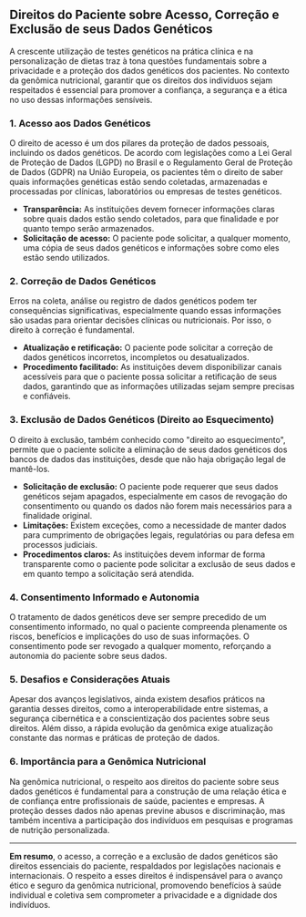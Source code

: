 
## Direitos do Paciente sobre Acesso, Correção e Exclusão de seus Dados Genéticos

A crescente utilização de testes genéticos na prática clínica e na personalização de dietas traz à tona questões fundamentais sobre a privacidade e a proteção dos dados genéticos dos pacientes. No contexto da genômica nutricional, garantir que os direitos dos indivíduos sejam respeitados é essencial para promover a confiança, a segurança e a ética no uso dessas informações sensíveis.

### 1. **Acesso aos Dados Genéticos**

O direito de acesso é um dos pilares da proteção de dados pessoais, incluindo os dados genéticos. De acordo com legislações como a Lei Geral de Proteção de Dados (LGPD) no Brasil e o Regulamento Geral de Proteção de Dados (GDPR) na União Europeia, os pacientes têm o direito de saber quais informações genéticas estão sendo coletadas, armazenadas e processadas por clínicas, laboratórios ou empresas de testes genéticos.

- **Transparência:** As instituições devem fornecer informações claras sobre quais dados estão sendo coletados, para que finalidade e por quanto tempo serão armazenados.
- **Solicitação de acesso:** O paciente pode solicitar, a qualquer momento, uma cópia de seus dados genéticos e informações sobre como eles estão sendo utilizados.

### 2. **Correção de Dados Genéticos**

Erros na coleta, análise ou registro de dados genéticos podem ter consequências significativas, especialmente quando essas informações são usadas para orientar decisões clínicas ou nutricionais. Por isso, o direito à correção é fundamental.

- **Atualização e retificação:** O paciente pode solicitar a correção de dados genéticos incorretos, incompletos ou desatualizados.
- **Procedimento facilitado:** As instituições devem disponibilizar canais acessíveis para que o paciente possa solicitar a retificação de seus dados, garantindo que as informações utilizadas sejam sempre precisas e confiáveis.

### 3. **Exclusão de Dados Genéticos (Direito ao Esquecimento)**

O direito à exclusão, também conhecido como "direito ao esquecimento", permite que o paciente solicite a eliminação de seus dados genéticos dos bancos de dados das instituições, desde que não haja obrigação legal de mantê-los.

- **Solicitação de exclusão:** O paciente pode requerer que seus dados genéticos sejam apagados, especialmente em casos de revogação do consentimento ou quando os dados não forem mais necessários para a finalidade original.
- **Limitações:** Existem exceções, como a necessidade de manter dados para cumprimento de obrigações legais, regulatórias ou para defesa em processos judiciais.
- **Procedimentos claros:** As instituições devem informar de forma transparente como o paciente pode solicitar a exclusão de seus dados e em quanto tempo a solicitação será atendida.

### 4. **Consentimento Informado e Autonomia**

O tratamento de dados genéticos deve ser sempre precedido de um consentimento informado, no qual o paciente compreenda plenamente os riscos, benefícios e implicações do uso de suas informações. O consentimento pode ser revogado a qualquer momento, reforçando a autonomia do paciente sobre seus dados.

### 5. **Desafios e Considerações Atuais**

Apesar dos avanços legislativos, ainda existem desafios práticos na garantia desses direitos, como a interoperabilidade entre sistemas, a segurança cibernética e a conscientização dos pacientes sobre seus direitos. Além disso, a rápida evolução da genômica exige atualização constante das normas e práticas de proteção de dados.

### 6. **Importância para a Genômica Nutricional**

Na genômica nutricional, o respeito aos direitos do paciente sobre seus dados genéticos é fundamental para a construção de uma relação ética e de confiança entre profissionais de saúde, pacientes e empresas. A proteção desses dados não apenas previne abusos e discriminação, mas também incentiva a participação dos indivíduos em pesquisas e programas de nutrição personalizada.

---

**Em resumo**, o acesso, a correção e a exclusão de dados genéticos são direitos essenciais do paciente, respaldados por legislações nacionais e internacionais. O respeito a esses direitos é indispensável para o avanço ético e seguro da genômica nutricional, promovendo benefícios à saúde individual e coletiva sem comprometer a privacidade e a dignidade dos indivíduos.
```
